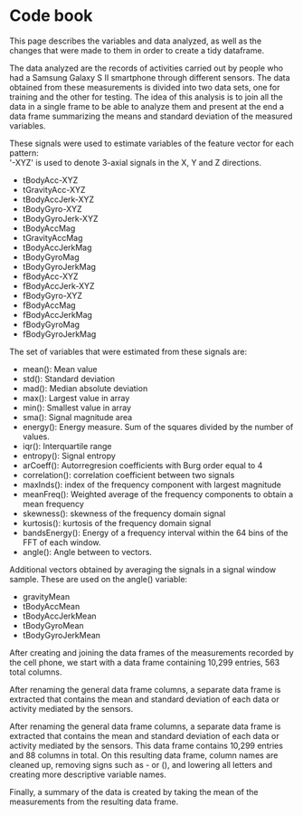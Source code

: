 # Code book
This page describes the variables and data analyzed, as well as the changes that were made to them in order to create a tidy dataframe.

The data analyzed are the records of activities carried out by people who had a Samsung Galaxy S II smartphone through different sensors. The data obtained from these measurements is divided into two data sets, one for training and the other for testing. The idea of this analysis is to join all the data in a single frame to be able to analyze them and present at the end a data frame summarizing the means and standard deviation of the measured variables.

These signals were used to estimate variables of the feature vector for each pattern:  
'-XYZ' is used to denote 3-axial signals in the X, Y and Z directions.

- tBodyAcc-XYZ
- tGravityAcc-XYZ
- tBodyAccJerk-XYZ
- tBodyGyro-XYZ
- tBodyGyroJerk-XYZ
- tBodyAccMag
- tGravityAccMag
- tBodyAccJerkMag
- tBodyGyroMag
- tBodyGyroJerkMag
- fBodyAcc-XYZ
- fBodyAccJerk-XYZ
- fBodyGyro-XYZ
- fBodyAccMag
- fBodyAccJerkMag
- fBodyGyroMag
- fBodyGyroJerkMag

The set of variables that were estimated from these signals are: 

- mean(): Mean value
- std(): Standard deviation
- mad(): Median absolute deviation 
- max(): Largest value in array
- min(): Smallest value in array
- sma(): Signal magnitude area
- energy(): Energy measure. Sum of the squares divided by the number of values. 
- iqr(): Interquartile range 
- entropy(): Signal entropy
- arCoeff(): Autorregresion coefficients with Burg order equal to 4
- correlation(): correlation coefficient between two signals
- maxInds(): index of the frequency component with largest magnitude
- meanFreq(): Weighted average of the frequency components to obtain a mean frequency
- skewness(): skewness of the frequency domain signal 
- kurtosis(): kurtosis of the frequency domain signal 
- bandsEnergy(): Energy of a frequency interval within the 64 bins of the FFT of each window.
- angle(): Angle between to vectors.

Additional vectors obtained by averaging the signals in a signal window sample. These are used on the angle() variable:

- gravityMean
- tBodyAccMean
- tBodyAccJerkMean
- tBodyGyroMean
- tBodyGyroJerkMean

After creating and joining the data frames of the measurements recorded by the cell phone, we start with a data frame containing 10,299 entries, 563 total columns.

After renaming the general data frame columns, a separate data frame is extracted that contains the mean and standard deviation of each data or activity mediated by the sensors.

After renaming the general data frame columns, a separate data frame is extracted that contains the mean and standard deviation of each data or activity mediated by the sensors. This data frame contains 10,299 entries and 88 columns in total. On this resulting data frame, column names are cleaned up, removing signs such as - or (), and lowering all letters and creating more descriptive variable names.

Finally, a summary of the data is created by taking the mean of the measurements from the resulting data frame.
